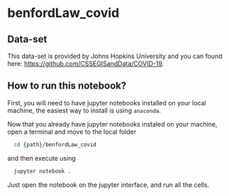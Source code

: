 # benfordLaw_covid

## Data-set

This data-set is provided by Johns Hopkins University and you can found here: https://github.com/CSSEGISandData/COVID-19.


## How to run this notebook?

First, you will need to have jupyter notebooks installed on your local machine, the easiest way to install is using `anaconda`.

Now that you already have jupyter notebooks instaled on your machine, open a terminal and move to the local folder

```bash
  cd {path}/benfordLaw_covid
```

and then execute using 

```bash
  jupyter notebook .
```

Just open the notebook on the jupyter interface, and run all the cells.

